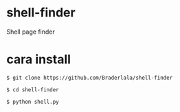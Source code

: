 # shell-finder
Shell page finder

# cara install
```
$ git clone https://github.com/Braderlala/shell-finder

$ cd shell-finder

$ python shell.py
```
